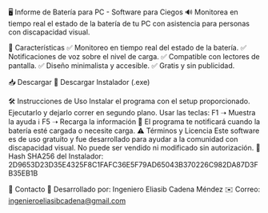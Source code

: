 🖥️ Informe de Batería para PC - Software para Ciegos
🔊 Monitorea en tiempo real el estado de la batería de tu PC con asistencia para personas con discapacidad visual.


📌 Características
✅ Monitoreo en tiempo real del estado de la batería.
✅ Notificaciones de voz sobre el nivel de carga.
✅ Compatible con lectores de pantalla.
✅ Diseño minimalista y accesible.
✅ Gratis y sin publicidad.

📥 Descargar
🔗 Descargar Instalador (.exe)

🛠️ Instrucciones de Uso
Instalar el programa con el setup proporcionado.
Ejecutarlo y dejarlo correr en segundo plano.
Usar las teclas:
F1 ➝ Muestra la ayuda ℹ️
F5 ➝ Recarga la información 🔄
El programa te notificará cuando la batería esté cargada o necesite carga.
⚠️ Términos y Licencia
Este software es de uso gratuito y fue desarrollado para ayudar a la comunidad con discapacidad visual. No puede ser vendido ni modificado sin autorización.
🔐 Hash SHA256 del Instalador:
2D9653D23D35E4325F8C1FAFC36E5F79AD65043B370226C982DA87D3FB35EB1B

📧 Contacto
👤 Desarrollado por: Ingeniero Eliasib Cadena Méndez
✉️ Correo: ingenieroeliasibcadena@gmail.com
